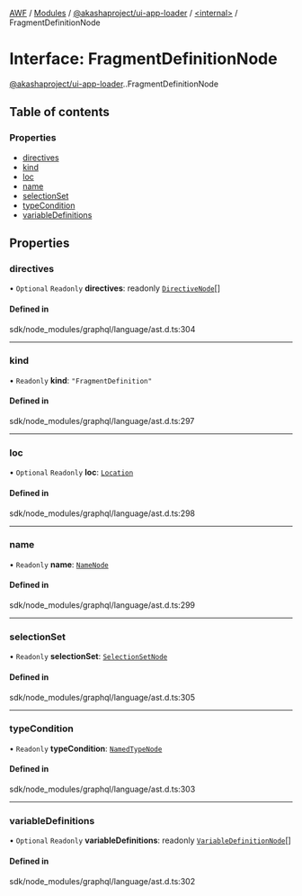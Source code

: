 [AWF](../README.md) / [Modules](../modules.md) / [@akashaproject/ui-app-loader](../modules/akashaproject_ui_app_loader.md) / [<internal\>](../modules/akashaproject_ui_app_loader._internal_.md) / FragmentDefinitionNode

# Interface: FragmentDefinitionNode

[@akashaproject/ui-app-loader](../modules/akashaproject_ui_app_loader.md).[<internal>](../modules/akashaproject_ui_app_loader._internal_.md).FragmentDefinitionNode

## Table of contents

### Properties

- [directives](akashaproject_ui_app_loader._internal_.FragmentDefinitionNode.md#directives)
- [kind](akashaproject_ui_app_loader._internal_.FragmentDefinitionNode.md#kind)
- [loc](akashaproject_ui_app_loader._internal_.FragmentDefinitionNode.md#loc)
- [name](akashaproject_ui_app_loader._internal_.FragmentDefinitionNode.md#name)
- [selectionSet](akashaproject_ui_app_loader._internal_.FragmentDefinitionNode.md#selectionset)
- [typeCondition](akashaproject_ui_app_loader._internal_.FragmentDefinitionNode.md#typecondition)
- [variableDefinitions](akashaproject_ui_app_loader._internal_.FragmentDefinitionNode.md#variabledefinitions)

## Properties

### directives

• `Optional` `Readonly` **directives**: readonly [`DirectiveNode`](akashaproject_ui_app_loader._internal_.DirectiveNode.md)[]

#### Defined in

sdk/node_modules/graphql/language/ast.d.ts:304

___

### kind

• `Readonly` **kind**: ``"FragmentDefinition"``

#### Defined in

sdk/node_modules/graphql/language/ast.d.ts:297

___

### loc

• `Optional` `Readonly` **loc**: [`Location`](../classes/akashaproject_ui_app_loader._internal_.Location.md)

#### Defined in

sdk/node_modules/graphql/language/ast.d.ts:298

___

### name

• `Readonly` **name**: [`NameNode`](akashaproject_ui_app_loader._internal_.NameNode.md)

#### Defined in

sdk/node_modules/graphql/language/ast.d.ts:299

___

### selectionSet

• `Readonly` **selectionSet**: [`SelectionSetNode`](akashaproject_ui_app_loader._internal_.SelectionSetNode.md)

#### Defined in

sdk/node_modules/graphql/language/ast.d.ts:305

___

### typeCondition

• `Readonly` **typeCondition**: [`NamedTypeNode`](akashaproject_ui_app_loader._internal_.NamedTypeNode.md)

#### Defined in

sdk/node_modules/graphql/language/ast.d.ts:303

___

### variableDefinitions

• `Optional` `Readonly` **variableDefinitions**: readonly [`VariableDefinitionNode`](akashaproject_ui_app_loader._internal_.VariableDefinitionNode.md)[]

#### Defined in

sdk/node_modules/graphql/language/ast.d.ts:302

